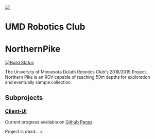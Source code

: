 ![](images/logo.png)
# UMD Robotics Club
# NorthernPike
[![Build Status](https://travis-ci.com/UMNDuluthRobotics/northernpike.svg?branch=master)](https://travis-ci.com/UMNDuluthRobotics/northernpike)

The University of Minnesota Duluth Robotics Club's 2018/2019 Project.  Northern Pike is an ROV capable of reaching 50m depths for exploration and eventually sample collection.

## Subprojects
### [Client-UI](ui/README.md)
Current progress avaliable on [Github Pages](https://umnduluthrobotics.github.io/northernpike/)

Project is dead... :( 
